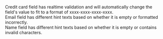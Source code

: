 Credit card field has realtime validation and will automatically change the field's value to fit to a format of xxxx-xxxx-xxxx-xxxx.<br>
Email field has different hint texts based on whether it is empty or formatted incorrectly.<br>
Name field has different hint texts based on whether it is empty or contains invalid characters.<br>